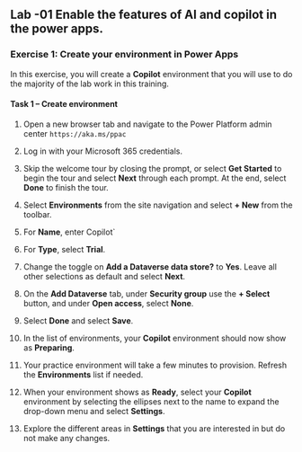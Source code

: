  ## Lab -01 Enable the features of AI and copilot in the power apps.

  
### Exercise 1: Create your environment in Power Apps 
 
In this exercise, you will create a **Copilot** environment that you will use to do the majority of the lab work in this training.
 
#### Task 1 – Create environment
 
1.  Open a new browser tab and navigate to the Power Platform admin center `https://aka.ms/ppac` 

2.  Log in with your Microsoft 365 credentials.
 
3.  Skip the welcome tour by closing the prompt, or select **Get Started** to begin the tour and select **Next** through each prompt. At the end, select **Done** to finish the tour.
 
4.  Select **Environments** from the site navigation and select **+ New** from the toolbar.

5.  For **Name**, enter Copilot`

6.  For **Type**, select **Trial**. 

7.  Change the toggle on **Add a Dataverse data store?** to **Yes**. Leave all other selections as default and select **Next**.
 
8.  On the **Add Dataverse** tab, under **Security group** use the **+ Select** button, and under **Open access**, select **None**.

9.  Select **Done** and select **Save**.
 
10. In the list of environments, your **Copilot** environment should now show as **Preparing**.

11. Your practice environment will take a few minutes to provision. Refresh the **Environments** list if needed.
 
12. When your environment shows as **Ready**, select your **Copilot** environment by selecting the ellipses next to the name to expand the drop-down menu and select **Settings**.
 
13. Explore the different areas in **Settings** that you are interested in but do not make any changes. 
